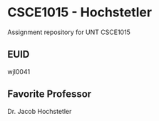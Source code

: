 # CSCE1015 - Hochstetler
Assignment repository for UNT CSCE1015
## EUID
wjl0041
## Favorite Professor
Dr. Jacob Hochstetler